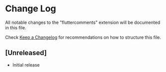 # Change Log

All notable changes to the "fluttercomments" extension will be documented in this file.

Check [Keep a Changelog](http://keepachangelog.com/) for recommendations on how to structure this file.

## [Unreleased]

- Initial release